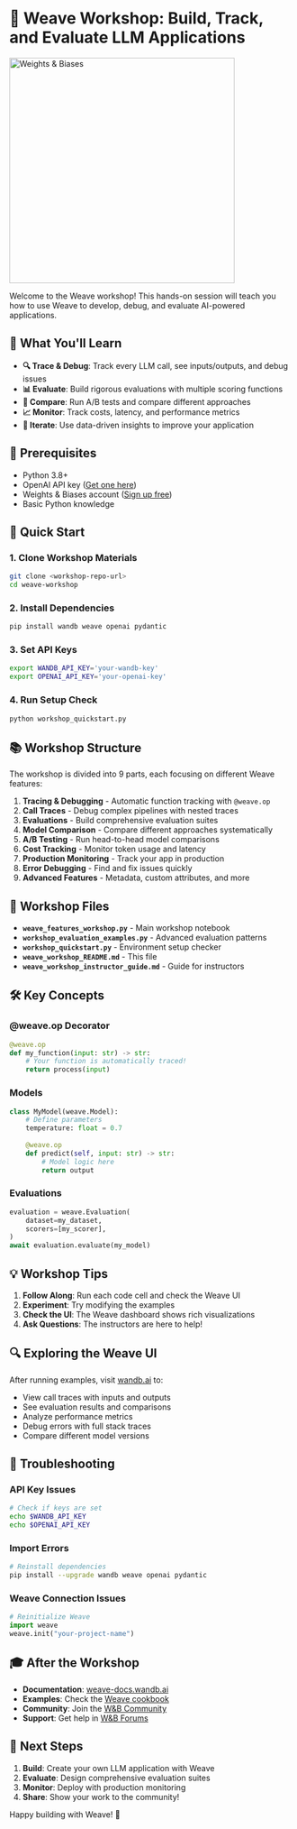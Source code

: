 # 🐝 Weave Workshop: Build, Track, and Evaluate LLM Applications

<img src="http://wandb.me/logo-im-png" width="400" alt="Weights & Biases" />

Welcome to the Weave workshop! This hands-on session will teach you how to use Weave to develop, debug, and evaluate AI-powered applications.

## 🎯 What You'll Learn

- **🔍 Trace & Debug**: Track every LLM call, see inputs/outputs, and debug issues
- **📊 Evaluate**: Build rigorous evaluations with multiple scoring functions
- **🏃 Compare**: Run A/B tests and compare different approaches
- **📈 Monitor**: Track costs, latency, and performance metrics
- **🎯 Iterate**: Use data-driven insights to improve your application

## 🔑 Prerequisites

- Python 3.8+
- OpenAI API key ([Get one here](https://platform.openai.com/api-keys))
- Weights & Biases account ([Sign up free](https://wandb.ai/signup))
- Basic Python knowledge

## 🚀 Quick Start

### 1. Clone Workshop Materials
```bash
git clone <workshop-repo-url>
cd weave-workshop
```

### 2. Install Dependencies
```bash
pip install wandb weave openai pydantic
```

### 3. Set API Keys
```bash
export WANDB_API_KEY='your-wandb-key'
export OPENAI_API_KEY='your-openai-key'
```

### 4. Run Setup Check
```bash
python workshop_quickstart.py
```

## 📚 Workshop Structure

The workshop is divided into 9 parts, each focusing on different Weave features:

1. **Tracing & Debugging** - Automatic function tracking with `@weave.op`
2. **Call Traces** - Debug complex pipelines with nested traces
3. **Evaluations** - Build comprehensive evaluation suites
4. **Model Comparison** - Compare different approaches systematically
5. **A/B Testing** - Run head-to-head model comparisons
6. **Cost Tracking** - Monitor token usage and latency
7. **Production Monitoring** - Track your app in production
8. **Error Debugging** - Find and fix issues quickly
9. **Advanced Features** - Metadata, custom attributes, and more

## 📁 Workshop Files

- **`weave_features_workshop.py`** - Main workshop notebook
- **`workshop_evaluation_examples.py`** - Advanced evaluation patterns
- **`workshop_quickstart.py`** - Environment setup checker
- **`weave_workshop_README.md`** - This file
- **`weave_workshop_instructor_guide.md`** - Guide for instructors

## 🛠️ Key Concepts

### @weave.op Decorator
```python
@weave.op
def my_function(input: str) -> str:
    # Your function is automatically traced!
    return process(input)
```

### Models
```python
class MyModel(weave.Model):
    # Define parameters
    temperature: float = 0.7
    
    @weave.op
    def predict(self, input: str) -> str:
        # Model logic here
        return output
```

### Evaluations
```python
evaluation = weave.Evaluation(
    dataset=my_dataset,
    scorers=[my_scorer],
)
await evaluation.evaluate(my_model)
```

## 💡 Workshop Tips

1. **Follow Along**: Run each code cell and check the Weave UI
2. **Experiment**: Try modifying the examples
3. **Check the UI**: The Weave dashboard shows rich visualizations
4. **Ask Questions**: The instructors are here to help!

## 🔍 Exploring the Weave UI

After running examples, visit [wandb.ai](https://wandb.ai) to:

- View call traces with inputs and outputs
- See evaluation results and comparisons
- Analyze performance metrics
- Debug errors with full stack traces
- Compare different model versions

## 🐛 Troubleshooting

### API Key Issues
```bash
# Check if keys are set
echo $WANDB_API_KEY
echo $OPENAI_API_KEY
```

### Import Errors
```bash
# Reinstall dependencies
pip install --upgrade wandb weave openai pydantic
```

### Weave Connection Issues
```python
# Reinitialize Weave
import weave
weave.init("your-project-name")
```

## 🎓 After the Workshop

- **Documentation**: [weave-docs.wandb.ai](https://weave-docs.wandb.ai/)
- **Examples**: Check the [Weave cookbook](https://github.com/wandb/weave/tree/main/examples)
- **Community**: Join the [W&B Community](https://wandb.ai/community)
- **Support**: Get help in [W&B Forums](https://community.wandb.ai/)

## 🚀 Next Steps

1. **Build**: Create your own LLM application with Weave
2. **Evaluate**: Design comprehensive evaluation suites
3. **Monitor**: Deploy with production monitoring
4. **Share**: Show your work to the community!

Happy building with Weave! 🐝 